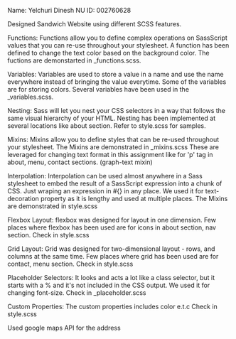 Name: Yelchuri Dinesh
NU ID: 002760628

Designed Sandwich Website using different SCSS features.

Functions: 
Functions allow you to define complex operations on SassScript values that you can re-use throughout your stylesheet.
A function has been defined to change the text color based on the background color. 
The fuctions are demonstarted in _functions.scss.

Variables:
Variables are used to store a value in a name and use the name everywhere instead of bringing the value everytime.
Some of the variables are for storing colors.
Several variables have been used in the _variables.scss.

Nesting:
Sass will let you nest your CSS selectors in a way that follows the same visual hierarchy of your HTML. 
Nesting has been implemented at several locations like about section.
Refer to style.scss for samples.

Mixins:
Mixins allow you to define styles that can be re-used throughout your stylesheet.
The Mixins are demonstrated in _mixins.scss
These are leveraged for changing text format in this assignment like for 'p' tag in about, menu, contact sections. (graph-text mixin)

Interpolation:
Interpolation can be used almost anywhere in a Sass stylesheet to embed the result of a SassScript expression into a chunk of CSS.
Just wraping an expression in #{} in any place.
We used it for text-decoration property as it is lengthy and used at multiple places.
The Mixins are demonstrated in style.scss

Flexbox Layout:
flexbox was designed for layout in one dimension.
Few places where flexbox has been used are for icons in about section, nav section.
Check in style.scss

Grid Layout:
Grid was designed for two-dimensional layout - rows, and columns at the same time.
Few places where grid has been used are for contact, menu section.
Check in style.scss

Placeholder Selectors: 
It looks and acts a lot like a class selector, but it starts with a % and it's not included in the CSS output.
We used it for changing font-size.
Check in _placeholder.scss

Custom Properties: 
The custom properties includes color e.t.c
Check in style.scss

Used google maps API for the address 

